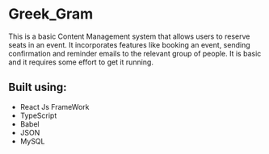 # Greek_Gram
This is a basic Content Management system that allows users to reserve seats in an event. It incorporates features like booking an event, sending confirmation and reminder emails 
to the relevant group of people. It is basic and it requires some effort to get it running. 
## Built using:
- React Js FrameWork
- TypeScript
- Babel
- JSON
- MySQL

